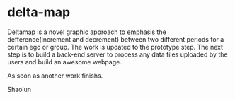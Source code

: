 delta-map
===
Deltamap is a novel graphic approach to emphasis the defference(increment and decrement) between two different periods for a certain ego or group.
The work is updated to the prototype step.
The next step is to build a back-end server to process any data files uploaded by the users and build an awesome webpage.

As soon as another work finishs.


Shaolun
